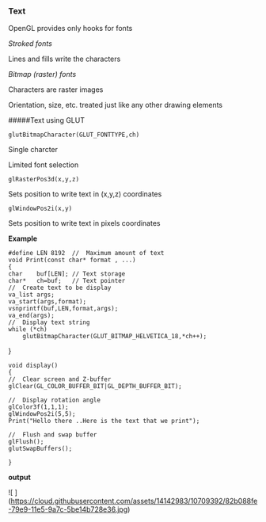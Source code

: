 
### Text 

OpenGL provides only hooks for fonts

*Stroked fonts*

Lines and fills write the characters 

*Bitmap (raster) fonts*

Characters are raster images

Orientation, size, etc. treated just like any other drawing elements

#####Text using GLUT

    glutBitmapCharacter(GLUT_FONTTYPE,ch)

Single charcter

Limited font selection

    glRasterPos3d(x,y,z)

Sets position to write text in (x,y,z) coordinates

    glWindowPos2i(x,y)

Sets position to write text in pixels coordinates


**Example**
    
    

    #define LEN 8192  //  Maximum amount of text
    void Print(const char* format , ...)
    {
    char    buf[LEN]; // Text storage
    char*   ch=buf;   // Text pointer
    //  Create text to be display
    va_list args;
    va_start(args,format);
    vsnprintf(buf,LEN,format,args);
    va_end(args);
    //  Display text string
    while (*ch)
        glutBitmapCharacter(GLUT_BITMAP_HELVETICA_18,*ch++);
   }

    
    void display()
    {
    //  Clear screen and Z-buffer
    glClear(GL_COLOR_BUFFER_BIT|GL_DEPTH_BUFFER_BIT);
    
    //  Display rotation angle
    glColor3f(1,1,1);
    glWindowPos2i(5,5);
    Print("Hello there ..Here is the text that we print");
  
    //  Flush and swap buffer
    glFlush();
    glutSwapBuffers();

    }

**output**

![ ] (https://cloud.githubusercontent.com/assets/14142983/10709392/82b088fe-79e9-11e5-9a7c-5be14b728e36.jpg)

